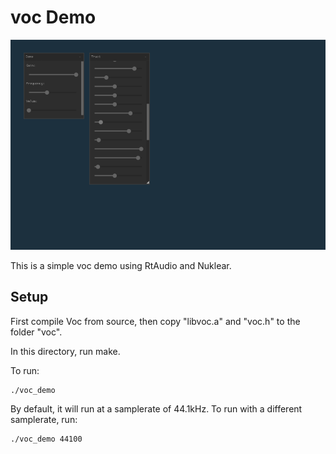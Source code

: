 # voc Demo

![Screenshot of Voc Demo](voc_demo.png)

This is a simple voc demo using RtAudio and Nuklear.

## Setup

First compile Voc from source, then copy "libvoc.a" and
"voc.h" to the folder "voc".

In this directory, run make. 

To run:

    ./voc_demo

By default, it will run at a samplerate of 44.1kHz. To run with a different
samplerate, run:

    ./voc_demo 44100

